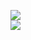 [![](https://img.shields.io/badge/Made%20With-Github%20Spray-lightgrey.svg?style=for-the-badge&logo=github)](https://github.com/Annihil/github-spray#19749)  
[![](https://i.imgur.com/2DrTn0Z.gif)](https://github.com/Annihil/github-spray)
